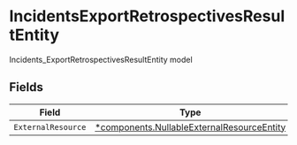 # IncidentsExportRetrospectivesResultEntity

Incidents_ExportRetrospectivesResultEntity model


## Fields

| Field                                                                                                   | Type                                                                                                    | Required                                                                                                | Description                                                                                             |
| ------------------------------------------------------------------------------------------------------- | ------------------------------------------------------------------------------------------------------- | ------------------------------------------------------------------------------------------------------- | ------------------------------------------------------------------------------------------------------- |
| `ExternalResource`                                                                                      | [*components.NullableExternalResourceEntity](../../models/components/nullableexternalresourceentity.md) | :heavy_minus_sign:                                                                                      | N/A                                                                                                     |
